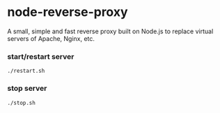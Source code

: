 # node-reverse-proxy

A small, simple and fast reverse proxy built on Node.js to replace virtual
servers of Apache, Nginx, etc.

### start/restart server
```
./restart.sh
```

### stop server
```
./stop.sh
```
